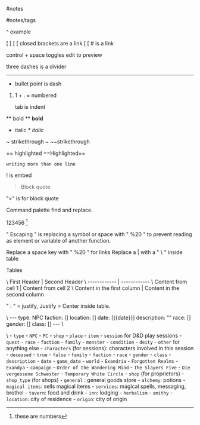 #notes

#notes/tags

 ^ example

[ [ [ [  closed brackets are a link
[ [ # is a link

control + space toggles edit to preview

three dashes is a divider

---
- bullet point is dash

1. 1 + . = numbered

	tab is indent

** bold **  **bold**
* italic *  *italic*

~ strikethrough ~ ~~strikethrough

== highlighted ==Highlighted==

```code block
writing more than one line
```

 ! is embed

> Block quote

">" is for block quote

Command palette find and replace. 

123456 [^1]

[^1]: these are numbers

" Escaping " is replacing a symbol or space with " %20 " to prevent reading as element or variable of another function.

Replace a space key with " %20 " for links
Replace a | with a " \ " inside table


Tables

\ First Header | Second Header 
\ ------------ | ------------ 
\ Content from cell 1 | Content from cell 2 
\ Content in the first column | Content in the second column

" : " = justify, Justify = Center inside table.


\ --- 
type: NPC 
faction: [] 
location: [] 
date: [{{date}}] 
description: "" 
race: [] 
gender: [] 
class: [] 
--- \

\ - `type` - `NPC` - `PC` - `shop` - `place` - `item` - `session` for D&D play sessions - `quest` - `race` - `faction` - `family` - `monster` - `condition` - `deity` - `other` for anything else - `characters` (for sessions): characters involved in this session - `deceased` - `true` - `false` - `family` - `faction` - `race` - `gender` - `class` - `description` - `date` - `game_date` - `world` - `Exandria` - `Forgotten Realms` - `Exandya` - `campaign` - `Order of the Wandering Mind` - `The Slayers Five` - `Die vergessene Schwester` - `Temporary White Circle` - `shop` (for proprietors) - `shop_type` (for shops) - `general` : general goods store - `alchemy`: potions - `magical items`: sells magical items - `services`: magical spells, messaging, brothel - `tavern`: food and drink - `inn`: lodging - `herbalism` - `smithy` - `location`: city of residence - `origin`: city of origin